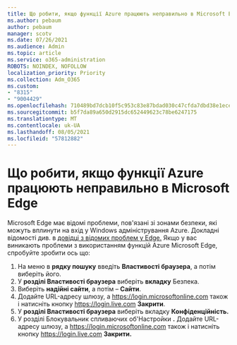 ```yaml
---
title: Що робити, якщо функції Azure працюють неправильно в Microsoft Edge
ms.author: pebaum
author: pebaum
manager: scotv
ms.date: 07/26/2021
ms.audience: Admin
ms.topic: article
ms.service: o365-administration
ROBOTS: NOINDEX, NOFOLLOW
localization_priority: Priority
ms.collection: Adm_O365
ms.custom:
- "8315"
- "9004429"
ms.openlocfilehash: 710489bd7dcb10f5c953c83e87bdad030c47cfda7dbd38e1eceae78bfe0d8790
ms.sourcegitcommit: b5f7da89a650d2915dc652449623c78be6247175
ms.translationtype: MT
ms.contentlocale: uk-UA
ms.lasthandoff: 08/05/2021
ms.locfileid: "57812882"
---
```

# <a name="what-to-do-if-azure-features-dont-work-properly-in-microsoft-edge"></a>Що робити, якщо функції Azure працюють неправильно в Microsoft Edge

Microsoft Edge має відомі проблеми, пов'язані зі зонами безпеки, які можуть вплинути на вхід у Windows адміністрування Azure. Докладні відомості див. в [довідці з відомих проблем у Edge.](https://go.microsoft.com/fwlink/?linkid=2140608) Якщо у вас виникають проблеми з використанням функцій Azure Microsoft Edge, спробуйте зробити ось що:

1. На меню в **рядку пошуку** введіть **Властивості браузера**, а потім виберіть його.
1. У **розділі Властивості браузера** виберіть **вкладку** Безпека.
1. Виберіть **надійні сайти**, а потім – **Сайти**.
1. Додайте URL-адресу шлюзу, а <https://login.microsoftonline.com> також і натисніть кнопку <https://login.live.com> **Закрити**.
1. У **розділі Властивості браузера** виберіть вкладку **Конфіденційність.**
1. У розділі Блокувальник спливаючих об'Настройки **.** Додайте URL-адресу шлюзу, а <https://login.microsoftonline.com> також і натисніть кнопку <https://login.live.com> **Закрити.**